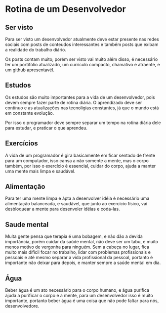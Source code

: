 # Rotina de um Desenvolvedor

## Ser visto

Para ser visto um desenvolvedor atualmente deve estar presente nas redes sociais com posts de conteudos interessantes e também posts que exibam a realidade do trabalho diário.

Os posts contam muito, porém ser visto vai muito além disso, é necessário ter um portifólio atualizado, um currículo compacto, chamativo e atraente, e um github apresentavél.

## Estudos

Os estudos são muito importantes para a vida de um desenvolvedor, pois devem sempre fazer parte de rotina diária. O aprendizado deve ser contínuo e as atualizações nas tecnoligias constantes, já que o mundo está em constante evolução.

Por isso o programador deve sempre separar um tempo na rotina diária dele para estudar, e praticar o que aprendeu.

## Exercícios

A vida de um programador é gira basicamente em ficar sentado de frente para um computador, isso cansa a não somente a mente, mas o corpo também, por isso o exercício é essencial, cuidar do corpo, ajuda a manter uma mente mais limpa e saudável.

## Alimentação

Para ter uma mente limpa e ápta a desenvolver idéia é necessário uma alimentação balanceada, e saudável, que junto ao exercício físico, vai desbloquear a mente para desenvoler idéias e coda-las.

## Saude mental

Muita gente pensa que terapia é uma bobagem, e não dão a devida importância, porém cuidar da saúde mental, não deve ser um tabu, e muito menos motivo de vergonha para ninguém. Sem a cabeça no lugar, fica muito mais díficil focar no trabalho, lidar com problemas profissionais e pessoais e até mesmo separar a vida profissional da pessoal, portanto é importante não deixar para depois, e manter sempre a saúde mental em dia.

## Água

Beber água é um ato necessário para o corpo humano, e água purifica ajuda a purificar o corpo e a mente, para um desenvolvedor isso é muito importante, portanto beber água é uma coisa que não pode faltar para nós, desenvolvedore.
